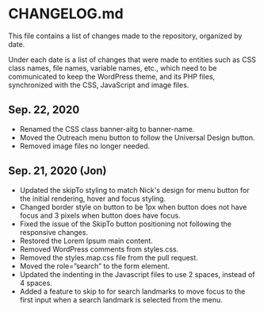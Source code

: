 # CHANGELOG.md

This file contains a list of changes made to the repository, organized by
date.

Under each date is a list of changes that were made to entities such as
CSS class names, file names, variable names, etc., which need to be
communicated to keep the WordPress theme, and its PHP files, synchronized
with the CSS, JavaScript and image files.

## Sep. 22, 2020

* Renamed the CSS class banner-aitg to banner-name.
* Moved the Outreach menu button to follow the Universal Design button.
* Removed image files no longer needed.

## Sep. 21, 2020 (Jon)
* Updated the skipTo styling to match Nick's design for menu button for the initial rendering, hover and focus styling.
* Changed border style on button to be 1px when button does not have focus and 3 pixels when button does have focus.
* Fixed the issue of the SkipTo button positioning not following the responsive changes.
* Restored the Lorem Ipsum main content.
* Removed WordPress comments from styles.css.
* Removed the styles.map.css file from the pull request.
* Moved the role=”search” to the form element.
* Updated the indenting in the Javascript files to use 2 spaces, instead of 4 spaces.
* Added a feature to skip to for search landmarks to move focus to the first input when a search landmark is selected from the menu.

